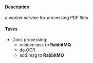 #### Description
a worker service for processing PDF files

#### Tasks
- Docs processing:
    - recieve task to **RabbitMQ**
    - do OCR
    - add msg to **RabbitMQ**
